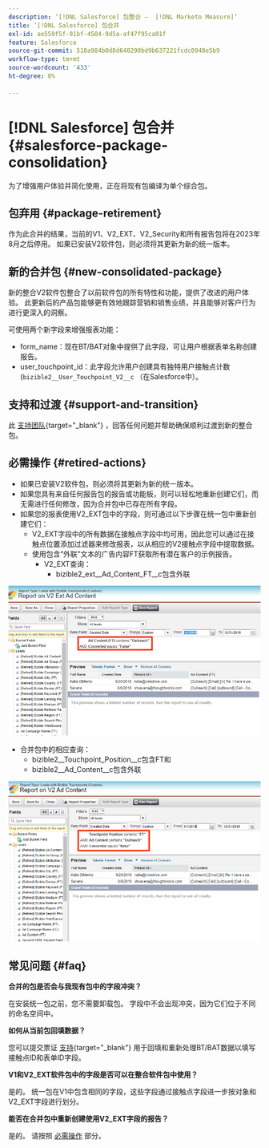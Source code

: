 ```yaml
---
description: ’[!DNL Salesforce] 包整合 —  [!DNL Marketo Measure]’
title: ’[!DNL Salesforce] 包合并
exl-id: ae559f5f-91bf-4504-9d5a-af47f95ca01f
feature: Salesforce
source-git-commit: 518a984b0d8d640290bd9b637221fcdc0948e5b9
workflow-type: tm+mt
source-wordcount: '433'
ht-degree: 0%

---
```


# [!DNL Salesforce] 包合并 {#salesforce-package-consolidation}

为了增强用户体验并简化使用，正在将现有包编译为单个综合包。

## 包弃用 {#package-retirement}

作为此合并的结果，当前的V1、V2_EXT、V2_Security和所有报告包将在2023年8月之后停用。 如果已安装V2软件包，则必须将其更新为新的统一版本。

## 新的合并包 {#new-consolidated-package}

新的整合V2软件包整合了以前软件包的所有特性和功能，提供了改进的用户体验。 此更新后的产品包能够更有效地跟踪营销和销售业绩，并且能够对客户行为进行更深入的洞察。

可使用两个新字段来增强报表功能：

* form_name：现在BT/BAT对象中提供了此字段，可让用户根据表单名称创建报告。
* user_touchpoint_id：此字段允许用户创建具有独特用户接触点计数(`bizible2__User_Touchpoint_V2__c` （在Salesforce中）。

## 支持和过渡 {#support-and-transition}

此 [支持团队](https://nation.marketo.com/t5/support/ct-p/Support){target="_blank"} ，回答任何问题并帮助确保顺利过渡到新的整合包。

## 必需操作 {#retired-actions}

* 如果已安装V2软件包，则必须将其更新为新的统一版本。
* 如果您具有来自任何报告包的报告或功能板，则可以轻松地重新创建它们，而无需进行任何修改，因为合并包中已存在所有字段。
* 如果您的报表使用V2_EXT包中的字段，则可通过以下步骤在统一包中重新创建它们：
   * V2_EXT字段中的所有数据在接触点字段中均可用，因此您可以通过在接触点位置添加过滤器来修改报表，以从相应的V2接触点字段中提取数据。
   * 使用包含“外联”文本的广告内容FT获取所有潜在客户的示例报告。
      * V2_EXT查询：
         * bizible2_ext__Ad_Content_FT__c包含外联

![](assets/package-consolidation-1.png)

* 合并包中的相应查询：
   * bizible2__Touchpoint_Position__c包含FT和
   * bizible2__Ad_Content__c包含外联

![](assets/salesforce-package-consolidation-2.png)

## 常见问题 {#faq}

**合并的包是否会与我现有包中的字段冲突？**

在安装统一包之前，您不需要卸载包。 字段中不会出现冲突，因为它们位于不同的命名空间中。

**如何从当前包回填数据？**

您可以提交票证 [支持](https://nation.marketo.com/t5/support/ct-p/Support){target="_blank"} 用于回填和重新处理BT/BAT数据以填写接触点ID和表单ID字段。

**V1和V2_EXT软件包中的字段是否可以在整合软件包中使用？**

是的。 统一包在V1中包含相同的字段，这些字段通过接触点字段进一步按对象和V2_EXT字段进行划分。

**能否在合并包中重新创建使用V2_EXT字段的报告？**

是的。 请按照 [必需操作](#retired-actions) 部分。
